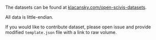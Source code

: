 The datasets can be found at [klacansky.com/open-scivis-datasets](https://klacansky.com/open-scivis-datasets).

All data is little-endian.

If you would like to contribute dataset, please open issue and provide modified `template.json` file with a link to raw volume.
